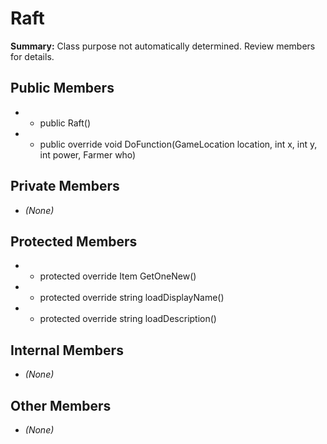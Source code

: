 # Raft

**Summary:** Class purpose not automatically determined. Review members for details.

## Public Members
- - public Raft()
- - public override void DoFunction(GameLocation location, int x, int y, int power, Farmer who)

## Private Members
- *(None)*

## Protected Members
- - protected override Item GetOneNew()
- - protected override string loadDisplayName()
- - protected override string loadDescription()

## Internal Members
- *(None)*

## Other Members
- *(None)*
